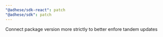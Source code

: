 ```yaml
---
"@adhese/sdk-react": patch
"@adhese/sdk": patch
---
```


Connect package version more strictly to better enfore tandem updates
